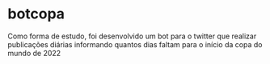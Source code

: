 # botcopa

Como forma de estudo, foi desenvolvido um bot para o twitter que realizar publicações diárias informando quantos dias faltam para o início da copa do mundo de 2022
